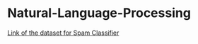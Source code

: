 # Natural-Language-Processing

[Link of the dataset for Spam Classifier](https://archive.ics.uci.edu/ml/datasets/SMS+Spam+Collection)
